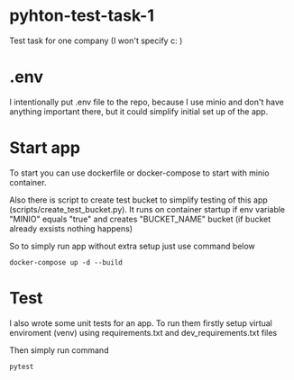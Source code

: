 # pyhton-test-task-1
Test task for one company (I won't specify c: )

# .env
I intentionally put .env file to the repo, because I use minio and don't have anything important there, but it could simplify initial set up of the app.

# Start app
To start you can use dockerfile or docker-compose to start with minio container.

Also there is script to create test bucket to simplify testing of this app (scripts/create_test_bucket.py). 
It runs on container startup if env variable "MINIO" equals "true" and creates "BUCKET_NAME" bucket (if bucket already exsists nothing happens)

So to simply run app without extra setup just use command below

```
docker-compose up -d --build
```

# Test
I also wrote some unit tests for an app. To run them firstly setup virtual enviroment (venv) using requirements.txt and dev_requirements.txt files

Then simply run command

```
pytest
```